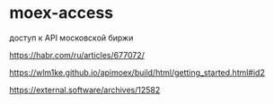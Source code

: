 # moex-access
доступ к API московской биржи

https://habr.com/ru/articles/677072/ 

https://wlm1ke.github.io/apimoex/build/html/getting_started.html#id2

https://external.software/archives/12582
